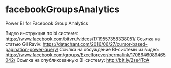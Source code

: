 # facebookGroupsAnalytics
Power BI for Facebook Group Analytics

Видео инструкция по bi системе: https://www.facebook.com/bitvru/videos/1719557358338051/
Ссылка на статью Gil Raviv: https://datachant.com/2016/06/27/cursor-based-pagination-power-query/
Ссылка на обсуждение BI-системы из видео: https://www.facebook.com/groups/Excelforever/permalink/1708646089465042/
Ссылка на опубликованную BI-систему: http://bit.ly/2se4TcA
